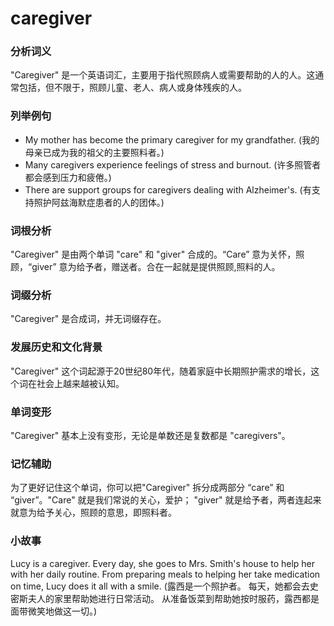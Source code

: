 # caregiver

### 分析词义

  

"Caregiver" 是一个英语词汇，主要用于指代照顾病人或需要帮助的人的人。这通常包括，但不限于，照顾儿童、老人、病人或身体残疾的人。

  

### 列举例句

  

*   My mother has become the primary caregiver for my grandfather. (我的母亲已成为我的祖父的主要照料者。)
*   Many caregivers experience feelings of stress and burnout. (许多照管者都会感到压力和疲倦。)
*   There are support groups for caregivers dealing with Alzheimer's. (有支持照护阿兹海默症患者的人的团体。)

  

### 词根分析

  

"Caregiver" 是由两个单词 "care" 和 "giver" 合成的。“Care” 意为关怀，照顾，“giver” 意为给予者，赠送者。合在一起就是提供照顾,照料的人。

  

### 词缀分析

  

"Caregiver" 是合成词，并无词缀存在。

  

### 发展历史和文化背景

  

"Caregiver" 这个词起源于20世纪80年代，随着家庭中长期照护需求的增长，这个词在社会上越来越被认知。

  

### 单词变形

  

"Caregiver" 基本上没有变形，无论是单数还是复数都是 "caregivers"。

  

### 记忆辅助

  

为了更好记住这个单词，你可以把"Caregiver" 拆分成两部分 “care” 和 “giver”。"Care" 就是我们常说的关心，爱护； "giver" 就是给予者，两者连起来就意为给予关心，照顾的意思，即照料者。

  

### 小故事

  

Lucy is a caregiver. Every day, she goes to Mrs. Smith's house to help her with her daily routine. From preparing meals to helping her take medication on time, Lucy does it all with a smile. (露西是一个照护者。 每天，她都会去史密斯夫人的家里帮助她进行日常活动。 从准备饭菜到帮助她按时服药，露西都是面带微笑地做这一切。)
